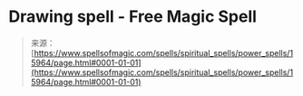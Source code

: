 <!--yml
category: 未分类
date: 2024-06-12 18:55:48
-->

# Drawing spell - Free Magic Spell

> 来源：[https://www.spellsofmagic.com/spells/spiritual_spells/power_spells/15964/page.html#0001-01-01](https://www.spellsofmagic.com/spells/spiritual_spells/power_spells/15964/page.html#0001-01-01)